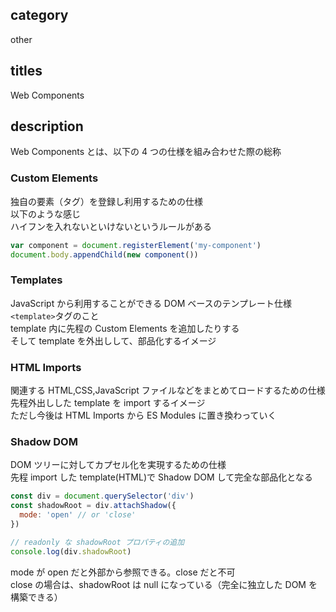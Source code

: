 ## category

other

## titles

Web Components

## description

Web Components とは、以下の 4 つの仕様を組み合わせた際の総称

### Custom Elements

独自の要素（タグ）を登録し利用するための仕様  
以下のような感じ  
ハイフンを入れないといけないというルールがある

```js
var component = document.registerElement('my-component')
document.body.appendChild(new component())
```

### Templates

JavaScript から利用することができる DOM ベースのテンプレート仕様  
`<template>`タグのこと  
template 内に先程の Custom Elements を追加したりする  
そして template を外出しして、部品化するイメージ

### HTML Imports

関連する HTML,CSS,JavaScript ファイルなどをまとめてロードするための仕様  
先程外出しした template を import するイメージ  
ただし今後は HTML Imports から ES Modules に置き換わっていく

### Shadow DOM

DOM ツリーに対してカプセル化を実現するための仕様  
先程 import した template(HTML)で Shadow DOM して完全な部品化となる

```js
const div = document.querySelector('div')
const shadowRoot = div.attachShadow({
  mode: 'open' // or 'close'
})

// readonly な shadowRoot プロパティの追加
console.log(div.shadowRoot)
```

mode が open だと外部から参照できる。close だと不可  
close の場合は、shadowRoot は null になっている（完全に独立した DOM を構築できる）
